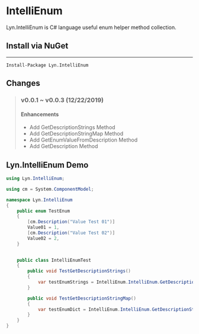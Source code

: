 # IntelliEnum
Lyn.IntelliEnum is C# language useful enum helper method collection.

## Install via NuGet 
------------------
    Install-Package Lyn.IntelliEnum

## Changes
> ### v0.0.1 ~ v0.0.3 (12/22/2019)
> #### Enhancements
> - Add GetDescriptionStrings Method
> - Add GetDescriptionStringMap Method
> - Add GetEnumValueFromDescription Method
> - Add GetDescription Method


## Lyn.IntelliEnum Demo
```C#
using Lyn.IntelliEnum;

using cm = System.ComponentModel;

namespace Lyn.IntelliEnum
{
    public enum TestEnum
    {
        [cm.Description("Value Test 01")]
        Value01 = 1,
        [cm.Description("Value Test 02")]
        Value02 = 2,
    }

 
    public class IntelliEnumTest
    {
        public void TestGetDescriptionStrings()
        {
            var testEnumStrings = IntelliEnum.IntelliEnum.GetDescriptionStrings<TestEnum>();
        }

        public void TestGetDescriptionStringMap()
        {
            var testEnumDict = IntelliEnum.IntelliEnum.GetDescriptionStringMap<TestEnum>();
        }
    }
}
```
